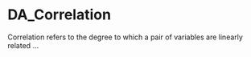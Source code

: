 # DA_Correlation
Correlation refers to the degree to which a pair of variables are linearly related ... 
